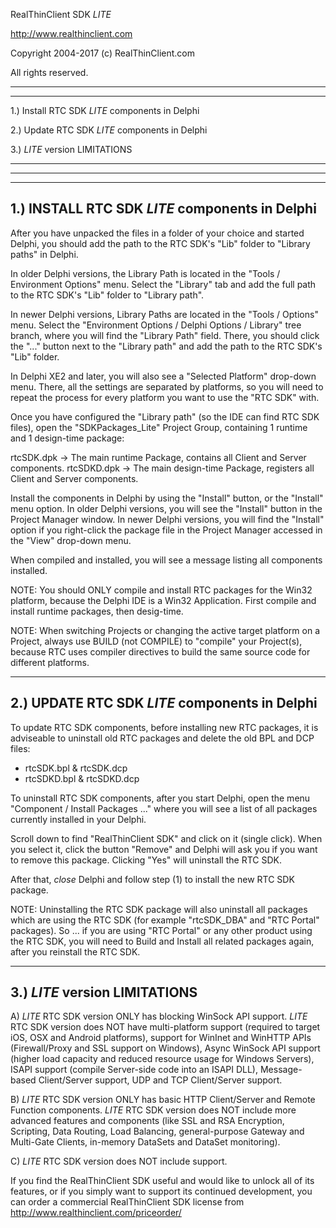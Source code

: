RealThinClient SDK *LITE*

http://www.realthinclient.com

Copyright 2004-2017 (c) RealThinClient.com

All rights reserved.

--------------------------------
********************************

1.) Install RTC SDK *LITE* components in Delphi

2.) Update RTC SDK *LITE* components in Delphi

3.) *LITE* version LIMITATIONS

********************************
--------------------------------

--------------------------------
1.) INSTALL RTC SDK *LITE* components in Delphi
--------------------------------

After you have unpacked the files in a folder of your choice and started Delphi,
you should add the path to the RTC SDK's "Lib" folder to "Library paths" in Delphi.

In older Delphi versions, the Library Path is located in the "Tools / Environment Options" menu.
Select the "Library" tab and add the full path to the RTC SDK's "Lib" folder to "Library path".

In newer Delphi versions, Library Paths are located in the "Tools / Options" menu. 
Select the "Environment Options / Delphi Options / Library" tree branch, where you will 
find the "Library Path" field. There, you should click the "..." button next to 
the "Library path" and add the path to the RTC SDK's "Lib" folder.

In Delphi XE2 and later, you will also see a "Selected Platform" drop-down menu. 
There, all the settings are separated by platforms, so you  will need to 
repeat the process for every platform you want to use the "RTC SDK" with.

Once you have configured the "Library path" (so the IDE can find RTC SDK files), open the
"SDKPackages_Lite" Project Group, containing 1 runtime and 1 design-time package:
 
  rtcSDK.dpk       -> The main runtime Package, contains all Client and Server components. 
  rtcSDKD.dpk      -> The main design-time Package, registers all Client and Server components.

Install the components in Delphi by using the "Install" button, or the "Install" menu option.
In older Delphi versions, you will see the "Install" button in the Project Manager window.
In newer Delphi versions, you will find the "Install" option if you right-click the package
file in the Project Manager accessed in the "View" drop-down menu.

When compiled and installed, you will see a message listing all components installed.

NOTE: You should ONLY compile and install RTC packages for the Win32 platform, because the 
Delphi IDE is a Win32 Application. First compile and install runtime packages, then desig-time.

NOTE: When switching Projects or changing the active target platform on a Project, 
always use BUILD (not COMPILE) to "compile" your Project(s), because RTC uses 
compiler directives to build the same source code for different platforms.

-------------------------------
2.) UPDATE RTC SDK *LITE* components in Delphi
-------------------------------

To update RTC SDK components, before installing new RTC packages, it is 
adviseable to uninstall old RTC packages and delete the old BPL and DCP files:

  - rtcSDK.bpl & rtcSDK.dcp
  - rtcSDKD.bpl & rtcSDKD.dcp

To uninstall RTC SDK components, after you start Delphi, 
open the menu "Component / Install Packages ..." where you 
will see a list of all packages currently installed in your Delphi. 

Scroll down to find "RealThinClient SDK" and click on it (single click). 
When you select it, click the button "Remove" and Delphi will ask you 
if you want to remove this package. Clicking "Yes" will uninstall the RTC SDK.

After that, *close* Delphi and follow step (1) to install the new RTC SDK package.

NOTE: Uninstalling the RTC SDK package will also uninstall all packages which 
are using the RTC SDK (for example "rtcSDK_DBA" and "RTC Portal" packages). 
So ... if you are using "RTC Portal" or any other product using the RTC SDK, you will 
need to Build and Install all related packages again, after you reinstall the RTC SDK.

-------------------------------
3.) *LITE* version LIMITATIONS
-------------------------------


A) *LITE* RTC SDK version ONLY has blocking WinSock API support. *LITE* RTC SDK version
   does NOT have multi-platform support (required to target iOS, OSX and Android platforms), 
   support for WinInet and WinHTTP APIs (Firewall/Proxy and SSL support on Windows), Async
   WinSock API support (higher load capacity and reduced resource usage for Windows Servers), 
   ISAPI support (compile Server-side code into an ISAPI DLL), Message-based Client/Server 
   support, UDP and TCP Client/Server support.

B) *LITE* RTC SDK version ONLY has basic HTTP Client/Server and Remote Function components.
   *LITE* RTC SDK version does NOT include more advanced features and components (like SSL 
   and RSA Encryption, Scripting, Data Routing, Load Balancing, general-purpose Gateway and 
   Multi-Gate Clients, in-memory DataSets and DataSet monitoring).

C) *LITE* RTC SDK version does NOT include support.

If you find the RealThinClient SDK useful and would like to unlock all of its features,
or if you simply want to support its continued development, you can order a commercial
RealThinClient SDK license from http://www.realthinclient.com/priceorder/
